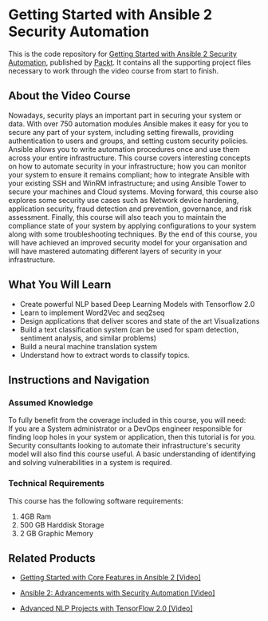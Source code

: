 # Getting Started with Ansible 2 Security Automation
This is the code repository for [Getting Started with Ansible 2 Security Automation](https://www.packtpub.com/virtualization-and-cloud/getting-started-ansible-2-security-automation-video?utm_source=github&utm_medium=repository&utm_campaign=9781788390378), published by [Packt](https://www.packtpub.com/?utm_source=github). It contains all the supporting project files necessary to work through the video course from start to finish.
## About the Video Course
Nowadays, security plays an important part in securing your system or data. With over 750 automation modules Ansible makes it easy for you to secure any part of your system, including setting firewalls, providing authentication to users and groups, and setting custom security policies. Ansible allows you to write automation procedures once and use them across your entire infrastructure. 
This course covers interesting concepts on how to automate security in your infrastructure; how you can monitor your system to ensure it remains compliant; how to integrate Ansible with your existing SSH and WinRM infrastructure; and using Ansible Tower to secure your machines and Cloud systems.
Moving forward, this course also explores some security use cases such as Network device hardening, application security, fraud detection and prevention, governance, and risk assessment. Finally, this course will also teach you to maintain the compliance state of your system by applying configurations to your system along with some troubleshooting techniques. By the end of this course, you will have achieved an improved security model for your organisation and will have mastered automating different layers of security in your infrastructure.

<H2>What You Will Learn</H2>
<DIV class=book-info-will-learn-text>
<UL>
<LI>Create powerful NLP based Deep Learning Models with Tensorflow 2.0 
<LI>Learn to implement Word2Vec and seq2seq 
<LI>Design applications that deliver scores and state of the art Visualizations 
<LI>Build a text classification system (can be used for spam detection, sentiment analysis, and similar problems) 
<LI>Build a neural machine translation system 
<LI>Understand how to extract words to classify topics. </LI></UL></DIV>

## Instructions and Navigation
### Assumed Knowledge
To fully benefit from the coverage included in this course, you will need:<br/>
If you are a System administrator or a DevOps engineer responsible for finding loop holes in your system or application, then this tutorial is for you. Security consultants looking to automate their infrastructure's security model will also find this course useful. A basic understanding of identifying and solving vulnerabilities in a system is required.
### Technical Requirements
This course has the following software requirements:<br/>
1. 4GB Ram
2. 500 GB Harddisk Storage
3. 2 GB Graphic Memory

## Related Products
* [Getting Started with Core Features in Ansible 2 [Video]](https://www.packtpub.com/networking-and-servers/getting-started-core-features-ansible-2-video?utm_source=github&utm_medium=repository&utm_campaign=9781786468789)

* [Ansible 2: Advancements with Security Automation [Video]](https://www.packtpub.com/networking-and-servers/ansible-2-advancements-security-automation-video?utm_source=github&utm_medium=repository&utm_campaign=9781788478847)

* [Advanced NLP Projects with TensorFlow 2.0 [Video]](https://www.packtpub.com/application-development/advanced-nlp-projects-tensorflow-20-video?utm_source=github&utm_medium=repository&utm_campaign=9781789952339)

